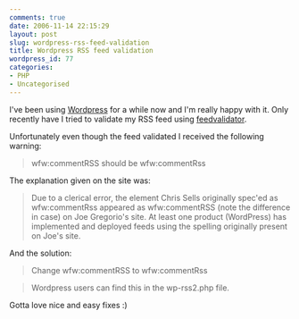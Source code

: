 ```yaml
---
comments: true
date: 2006-11-14 22:15:29
layout: post
slug: wordpress-rss-feed-validation
title: Wordpress RSS feed validation
wordpress_id: 77
categories:
- PHP
- Uncategorised
---
```


I've been using [Wordpress](http://wordpress.org/) for a while now and I'm really happy with it. Only recently have I tried to validate my RSS feed using [feedvalidator](http://www.feedvalidator.org/).




Unfortunately even though the feed validated I received the following warning:




> wfw:commentRSS should be wfw:commentRss




The explanation given on the site was:




> Due to a clerical error, the element Chris Sells originally spec'ed as wfw:commentRss appeared as wfw:commentRSS (note the difference in case) on Joe Gregorio's site. At least one product (WordPress) has implemented and deployed feeds using the spelling originally present on Joe's site.
> 
> 





And the solution:




> Change wfw:commentRSS to wfw:commentRss
> 
> 

> 
> Wordpress users can find this in the wp-rss2.php file.

> 
> 





Gotta love nice and easy fixes :)



